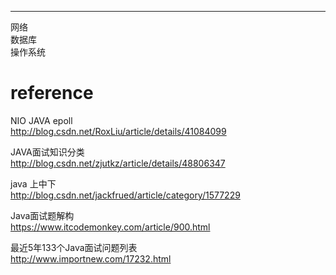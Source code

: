 
---
网络  
数据库  
操作系统  

# reference
NIO JAVA epoll  
http://blog.csdn.net/RoxLiu/article/details/41084099

JAVA面试知识分类  
<http://blog.csdn.net/zjutkz/article/details/48806347>

java 上中下  
<http://blog.csdn.net/jackfrued/article/category/1577229>

Java面试题解构  
<https://www.itcodemonkey.com/article/900.html>

最近5年133个Java面试问题列表  
<http://www.importnew.com/17232.html>  